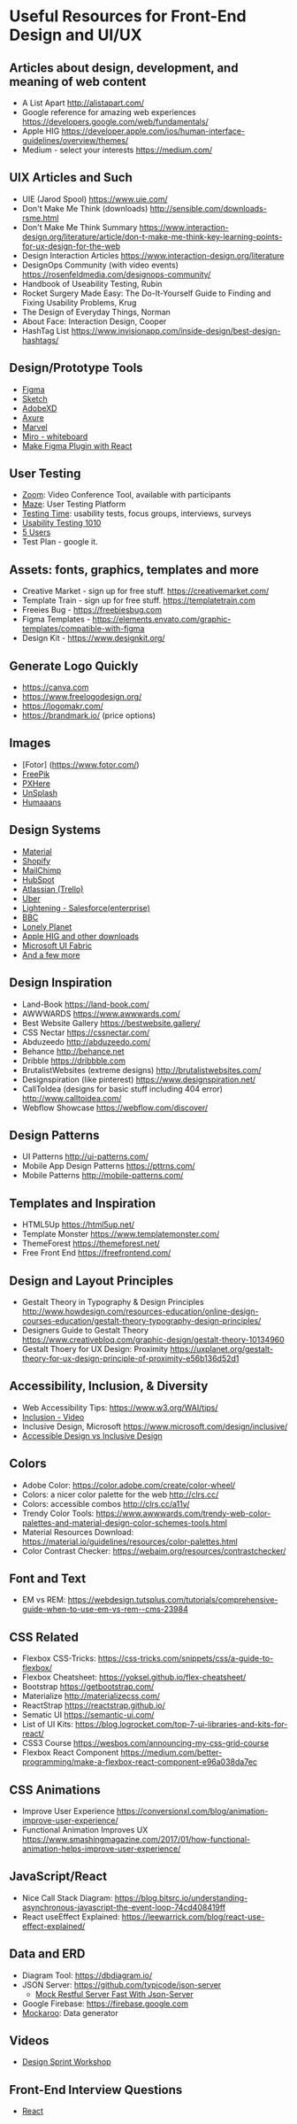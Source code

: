 # Useful Resources for Front-End Design and UI/UX

## Articles about design, development, and meaning of web content 
* A List Apart http://alistapart.com/
* Google reference for amazing web experiences https://developers.google.com/web/fundamentals/
* Apple HIG https://developer.apple.com/ios/human-interface-guidelines/overview/themes/
* Medium - select your interests https://medium.com/

## UIX Articles and Such
* UIE (Jarod Spool) https://www.uie.com/
* Don't Make Me Think (downloads) http://sensible.com/downloads-rsme.html
* Don't Make Me Think Summary https://www.interaction-design.org/literature/article/don-t-make-me-think-key-learning-points-for-ux-design-for-the-web
* Design Interaction Articles https://www.interaction-design.org/literature
* DesignOps Community (with video events) https://rosenfeldmedia.com/designops-community/
* Handbook of Useability Testing, Rubin
* Rocket Surgery Made Easy: The Do-It-Yourself Guide to Finding and Fixing Usability Problems, Krug
* The Design of Everyday Things, Norman
* About Face: Interaction Design, Cooper
* HashTag List https://www.invisionapp.com/inside-design/best-design-hashtags/

## Design/Prototype Tools
* [Figma](https://figma.com)
* [Sketch](https://sketch.com)
* [AdobeXD](https://www.adobe.com/products/xd.html)
* [Axure](https://www.axure.com/)
* [Marvel](https://marvelapp.com/)
* [Miro - whiteboard](https://miro.com/)
* [Make Figma Plugin with React](https://blog.logrocket.com/building-figma-plugins-with-react/)

## User Testing
* [Zoom](https://zoom.us/): Video Conference Tool, available with participants
* [Maze](https://maze.design/): User Testing Platform
* [Testing Time](https://www.testingtime.com/): usability tests, focus groups, interviews, surveys
* [Usability Testing 1010](https://www.nngroup.com/articles/usability-testing-101/)
* [5 Users](https://www.nngroup.com/articles/why-you-only-need-to-test-with-5-users/)
* Test Plan - google it.

## Assets: fonts, graphics, templates and more
* Creative Market - sign up for free stuff. https://creativemarket.com/
* Template Train - sign up for free stuff. https://templatetrain.com
* Freeies Bug - https://freebiesbug.com
* Figma Templates - https://elements.envato.com/graphic-templates/compatible-with-figma
* Design Kit - https://www.designkit.org/

## Generate Logo Quickly
* https://canva.com
* https://www.freelogodesign.org/
* https://logomakr.com/
* https://brandmark.io/ (price options)

## Images
  * [Fotor] (https://www.fotor.com/)
  * [FreePik](https://www.freepik.com/)
  * [PXHere](https://pxhere.com/)
  * [UnSplash](https://unsplash.com/)
  * [Humaaans](https://www.humaaans.com/)
  
## Design Systems
 * [Material](https://material.io/)
 * [Shopify](https://polaris.shopify.com/)
 * [MailChimp](https://ux.mailchimp.com/patterns/color)
 * [HubSpot](https://canvas.hubspot.com/)
 * [Atlassian (Trello)](https://www.atlassian.design/)
 * [Uber](https://brand.uber.com/)
 * [Lightening - Salesforce(enterprise)](https://www.lightningdesignsystem.com/)
 * [BBC](https://www.bbc.co.uk/gel)
 * [Lonely Planet](https://rizzo.lonelyplanet.com/styleguide/design-elements/colours)
 * [Apple HIG and other downloads](https://developer.apple.com/design/)
 * [Microsoft UI Fabric](https://developer.microsoft.com/en-us/fabric#/get-started)
 * [And a few more](https://designsystemsrepo.com/design-systems/)
 

## Design Inspiration
* Land-Book https://land-book.com/
* AWWWARDS https://www.awwwards.com/
* Best Website Gallery https://bestwebsite.gallery/
* CSS Nectar https://cssnectar.com/
* Abduzeedo http://abduzeedo.com/
* Behance http://behance.net
* Dribble https://dribbble.com
* BrutalistWebsites (extreme designs) http://brutalistwebsites.com/
* Designspiration (like pinterest) https://www.designspiration.net/
* CallToIdea (designs for basic stuff including 404 error) http://www.calltoidea.com/
* Webflow Showcase https://webflow.com/discover/

## Design Patterns
* UI Patterns http://ui-patterns.com/
* Mobile App Design Patterns https://pttrns.com/
* Mobile Patterns http://mobile-patterns.com/

## Templates and Inspiration
* HTML5Up https://html5up.net/
* Template Monster https://www.templatemonster.com/
* ThemeForest https://themeforest.net/
* Free Front End https://freefrontend.com/

## Design and Layout Principles
* Gestalt Theory in Typography & Design Principles http://www.howdesign.com/resources-education/online-design-courses-education/gestalt-theory-typography-design-principles/
* Designers Guide to Gestalt Theory https://www.creativebloq.com/graphic-design/gestalt-theory-10134960
* Gestalt Thoery for UX Design: Proximity https://uxplanet.org/gestalt-theory-for-ux-design-principle-of-proximity-e56b136d52d1

## Accessibility, Inclusion, & Diversity
* Web Accessibility Tips: https://www.w3.org/WAI/tips/
* [Inclusion - Video](https://www.microsoft.com/design/inclusive/)
* Inclusive Design, Microsoft https://www.microsoft.com/design/inclusive/
* [Accessible Design vs Inclusive Design](https://www.toptal.com/designers/ui/inclusive-design-infographic)

## Colors
* Adobe Color: https://color.adobe.com/create/color-wheel/
* Colors: a nicer color palette for the web http://clrs.cc/
* Colors: accessible combos http://clrs.cc/a11y/
* Trendy Color Tools: https://www.awwwards.com/trendy-web-color-palettes-and-material-design-color-schemes-tools.html
* Material Resources Download: https://material.io/guidelines/resources/color-palettes.html
* Color Contrast Checker: https://webaim.org/resources/contrastchecker/

## Font and Text
* EM vs REM: https://webdesign.tutsplus.com/tutorials/comprehensive-guide-when-to-use-em-vs-rem--cms-23984

## CSS Related
* Flexbox CSS-Tricks: https://css-tricks.com/snippets/css/a-guide-to-flexbox/
* Flexbox Cheatsheet: https://yoksel.github.io/flex-cheatsheet/
* Bootstrap https://getbootstrap.com/
* Materialize http://materializecss.com/ 
* ReactStrap https://reactstrap.github.io/
* Sematic UI https://semantic-ui.com/
* List of UI Kits: https://blog.logrocket.com/top-7-ui-libraries-and-kits-for-react/
* CSS3 Course https://wesbos.com/announcing-my-css-grid-course
* Flexbox React Component https://medium.com/better-programming/make-a-flexbox-react-component-e96a038da7ec

## CSS Animations
* Improve User Experience https://conversionxl.com/blog/animation-improve-user-experience/
* Functional Animation Improves UX https://www.smashingmagazine.com/2017/01/how-functional-animation-helps-improve-user-experience/

## JavaScript/React
* Nice Call Stack Diagram: https://blog.bitsrc.io/understanding-asynchronous-javascript-the-event-loop-74cd408419ff
* React useEffect Explained: https://leewarrick.com/blog/react-use-effect-explained/

## Data and ERD
* Diagram Tool: https://dbdiagram.io/
* JSON Server: https://github.com/typicode/json-server
  * [Mock Restful Server Fast With Json-Server](https://keyholesoftware.com/2020/03/16/mock-restful-server-fast-with-json-server/)
* Google Firebase: https://firebase.google.com
* [Mockaroo](https://mockaroo.com/): Data generator

## Videos
* [Design Sprint Workshop](https://youtu.be/JTqCR84fzeg)

## Front-End Interview Questions
* [React](https://reactjobs.us/reactjs-interview-questions/)
